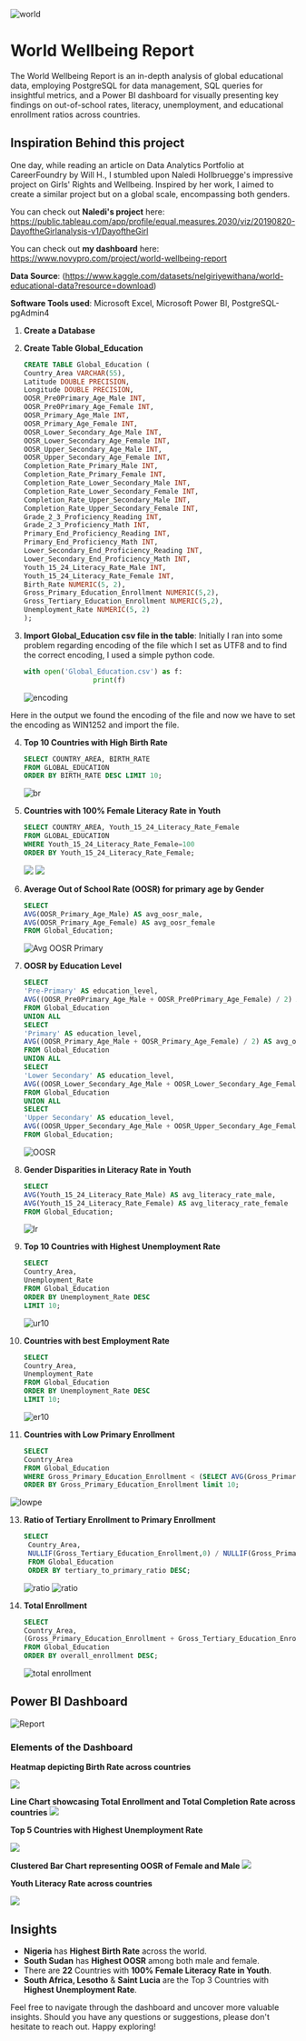 ![world](https://github.com/Shaishta-Anjum/World-Wellbeing-Report/blob/main/images/krzysztof-hepner-TH7TW20de9s-unsplash%20cropped.jpg?raw=true)
# World Wellbeing Report
The World Wellbeing Report is an in-depth analysis of global educational data, employing PostgreSQL for data management, SQL queries for insightful metrics, and a Power BI dashboard for visually presenting key findings on out-of-school rates, literacy, unemployment, and educational enrollment ratios across countries.

## Inspiration Behind this project
One day, while reading an article on Data Analytics Portfolio at CareerFoundry by Will H., I stumbled upon Naledi Hollbruegge's impressive project on Girls' Rights and Wellbeing. Inspired by her work, I aimed to create a similar project but on a global scale, encompassing both genders.

You can check out **Naledi's project** here: https://public.tableau.com/app/profile/equal.measures.2030/viz/20190820-DayoftheGirlanalysis-v1/DayoftheGirl

You can check out **my dashboard** here: https://www.novypro.com/project/world-wellbeing-report

**Data Source**: (https://www.kaggle.com/datasets/nelgiriyewithana/world-educational-data?resource=download)

**Software Tools used**: Microsoft Excel, Microsoft Power BI, PostgreSQL-pgAdmin4


1. **Create a Database**

2. **Create Table Global_Education**
      ```sql
      CREATE TABLE Global_Education (
      Country_Area VARCHAR(55),
      Latitude DOUBLE PRECISION,
      Longitude DOUBLE PRECISION,
      OOSR_Pre0Primary_Age_Male INT,
      OOSR_Pre0Primary_Age_Female INT,
      OOSR_Primary_Age_Male INT,
      OOSR_Primary_Age_Female INT,
      OOSR_Lower_Secondary_Age_Male INT,
      OOSR_Lower_Secondary_Age_Female INT,
      OOSR_Upper_Secondary_Age_Male INT,
      OOSR_Upper_Secondary_Age_Female INT,
      Completion_Rate_Primary_Male INT,
      Completion_Rate_Primary_Female INT,
      Completion_Rate_Lower_Secondary_Male INT,
      Completion_Rate_Lower_Secondary_Female INT,
      Completion_Rate_Upper_Secondary_Male INT,
      Completion_Rate_Upper_Secondary_Female INT,
      Grade_2_3_Proficiency_Reading INT,
      Grade_2_3_Proficiency_Math INT,
      Primary_End_Proficiency_Reading INT,
      Primary_End_Proficiency_Math INT,
      Lower_Secondary_End_Proficiency_Reading INT,
      Lower_Secondary_End_Proficiency_Math INT,
      Youth_15_24_Literacy_Rate_Male INT,
      Youth_15_24_Literacy_Rate_Female INT,
      Birth_Rate NUMERIC(5, 2),
      Gross_Primary_Education_Enrollment NUMERIC(5,2),
      Gross_Tertiary_Education_Enrollment NUMERIC(5,2),
      Unemployment_Rate NUMERIC(5, 2)
      );
      ```
      
3. **Import Global_Education csv file in the table**:
Initially I ran into some problem regarding encoding of the file which I set as UTF8 and to find the correct encoding, I used a simple python code.
      ```python
      with open('Global_Education.csv') as f:
                       print(f)
      ```
      ![encoding](https://github.com/Shaishta-Anjum/World-Wellbeing-Report/blob/main/images/16.png?raw=true)

Here in the output we found the encoding of the file and now we have to set the encoding as WIN1252 and import the file.

4. **Top 10 Countries with High Birth Rate**
      ```sql
      SELECT COUNTRY_AREA, BIRTH_RATE
      FROM GLOBAL_EDUCATION
      ORDER BY BIRTH_RATE DESC LIMIT 10;
      ```
      ![br](https://github.com/Shaishta-Anjum/World-Wellbeing-Report/blob/main/images/17.png?raw=true)

5.  **Countries with 100% Female Literacy Rate in Youth**
      ```sql
      SELECT COUNTRY_AREA, Youth_15_24_Literacy_Rate_Female
      FROM GLOBAL_EDUCATION
      WHERE Youth_15_24_Literacy_Rate_Female=100
      ORDER BY Youth_15_24_Literacy_Rate_Female;
      ```
      ![](https://github.com/Shaishta-Anjum/World-Wellbeing-Report/blob/main/images/19.png?raw=true)
      ![](https://github.com/Shaishta-Anjum/World-Wellbeing-Report/blob/main/images/20.png?raw=true)
      
6. **Average Out of School Rate (OOSR) for primary age by Gender**
      ```sql
      SELECT
      AVG(OOSR_Primary_Age_Male) AS avg_oosr_male,
      AVG(OOSR_Primary_Age_Female) AS avg_oosr_female
      FROM Global_Education;
      ```
      ![Avg OOSR Primary](https://github.com/Shaishta-Anjum/World-Wellbeing-Report/blob/main/images/1.png?raw=true)


7. **OOSR by Education Level**
      ```sql
      SELECT
      'Pre-Primary' AS education_level,
      AVG((OOSR_Pre0Primary_Age_Male + OOSR_Pre0Primary_Age_Female) / 2) AS avg_oosr_combined
      FROM Global_Education
      UNION ALL
      SELECT
      'Primary' AS education_level,
      AVG((OOSR_Primary_Age_Male + OOSR_Primary_Age_Female) / 2) AS avg_oosr_combined
      FROM Global_Education
      UNION ALL
      SELECT
      'Lower Secondary' AS education_level,
      AVG((OOSR_Lower_Secondary_Age_Male + OOSR_Lower_Secondary_Age_Female) / 2) AS avg_oosr_combined
      FROM Global_Education
      UNION ALL
      SELECT
      'Upper Secondary' AS education_level,
      AVG((OOSR_Upper_Secondary_Age_Male + OOSR_Upper_Secondary_Age_Female) / 2) AS avg_oosr_combined
      FROM Global_Education;
      ```
      ![OOSR](https://github.com/Shaishta-Anjum/World-Wellbeing-Report/blob/main/images/6.png?raw=true)

8. **Gender Disparities in Literacy Rate in Youth**
     ```sql
     SELECT
    AVG(Youth_15_24_Literacy_Rate_Male) AS avg_literacy_rate_male,
    AVG(Youth_15_24_Literacy_Rate_Female) AS avg_literacy_rate_female
    FROM Global_Education;
     ```
    ![lr](https://github.com/Shaishta-Anjum/World-Wellbeing-Report/blob/main/images/7.png?raw=true)

9. **Top 10 Countries with Highest Unemployment Rate**
     ```sql
     SELECT
    Country_Area,
    Unemployment_Rate
    FROM Global_Education
    ORDER BY Unemployment_Rate DESC
    LIMIT 10;
     ```
     ![ur10](https://github.com/Shaishta-Anjum/World-Wellbeing-Report/blob/main/images/8.png?raw=true)

10. **Countries with best Employment Rate**
     ```sql
     SELECT
    Country_Area,
    Unemployment_Rate
    FROM Global_Education
    ORDER BY Unemployment_Rate DESC
    LIMIT 10;
     ```
    ![er10](https://github.com/Shaishta-Anjum/World-Wellbeing-Report/blob/main/images/9.png?raw=true)

 11. **Countries with Low Primary Enrollment**
     ```sql
     SELECT
     Country_Area
     FROM Global_Education
     WHERE Gross_Primary_Education_Enrollment < (SELECT AVG(Gross_Primary_Education_Enrollment) FROM Global_Education)
     ORDER BY Gross_Primary_Education_Enrollment limit 10;
     ```  
![lowpe](https://github.com/Shaishta-Anjum/World-Wellbeing-Report/blob/main/images/10.png?raw=true)

13. **Ratio of Tertiary Enrollment to Primary Enrollment**
     ```sql
     SELECT
      Country_Area,
      NULLIF(Gross_Tertiary_Education_Enrollment,0) / NULLIF(Gross_Primary_Education_Enrollment, 0) AS tertiary_to_primary_ratio
      FROM Global_Education
      ORDER BY tertiary_to_primary_ratio DESC;
     ```
    ![ratio](https://github.com/Shaishta-Anjum/World-Wellbeing-Report/blob/main/images/13.png?raw=true)
    ![ratio](https://github.com/Shaishta-Anjum/World-Wellbeing-Report/blob/main/images/12.png?raw=true)

14. **Total Enrollment**
     ```sql
     SELECT
    Country_Area,
    (Gross_Primary_Education_Enrollment + Gross_Tertiary_Education_Enrollment) AS overall_enrollment
    FROM Global_Education
    ORDER BY overall_enrollment DESC;
     ```
    ![total enrollment](https://github.com/Shaishta-Anjum/World-Wellbeing-Report/blob/main/images/14.png?raw=true)

## Power BI Dashboard
![Report](https://github.com/Shaishta-Anjum/World-Wellbeing-Report/blob/main/images/18.png?raw=true)

### Elements of the Dashboard

**Heatmap depicting Birth Rate across countries**

![](https://github.com/Shaishta-Anjum/World-Wellbeing-Report/blob/main/images/21.png?raw=true)

**Line Chart showcasing Total Enrollment and Total Completion Rate across countries**
![](https://github.com/Shaishta-Anjum/World-Wellbeing-Report/blob/main/images/22.png?raw=true)

**Top 5 Countries with Highest Unemployment Rate**

![](https://github.com/Shaishta-Anjum/World-Wellbeing-Report/blob/main/images/24.png?raw=true)

**Clustered Bar Chart representing OOSR of Female and Male**
![](https://github.com/Shaishta-Anjum/World-Wellbeing-Report/blob/main/images/23.png?raw=true)

**Youth Literacy Rate across countries**

![](https://github.com/Shaishta-Anjum/World-Wellbeing-Report/blob/main/images/25.png?raw=true)

## Insights
- **Nigeria** has **Highest Birth Rate** across the world.
- **South Sudan** has **Highest OOSR** among both male and female.
- There are **22** Countries with **100% Female Literacy Rate in Youth**.
- **South Africa, Lesotho** & **Saint Lucia** are the Top 3 Countries with **Highest Unemployment Rate**.
 
Feel free to navigate through the dashboard and uncover more valuable insights. Should you have any questions or suggestions, please don't hesitate to reach out. 
Happy exploring!
